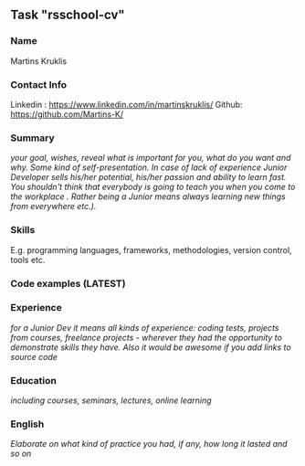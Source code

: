 ## Task "rsschool-cv"
### Name
Martins Kruklis
### Contact Info
Linkedin : https://www.linkedin.com/in/martinskruklis/
Github: https://github.com/Martins-K/
### Summary
*your goal, wishes, reveal what is important for you, what do you want and why. Some kind of self-presentation. In case of lack of experience Junior Developer sells his/her potential, his/her passion and ability to learn fast. You shouldn't think that everybody is going to teach you when you come to the workplace . Rather being a Junior means always learning new things from everywhere etc.).*
### Skills
E.g. programming languages, frameworks, methodologies, version control, tools etc.
### Code examples (LATEST)
### Experience
*for a Junior Dev it means all kinds of experience: coding tests, projects from courses, freelance projects - wherever they had the opportunity to demonstrate skills they have. Also it would be awesome if you add links to source code*
### Education
*including courses, seminars, lectures, online learning*
### English
*Elaborate on what kind of practice you had, if any, how long it lasted and so on*
